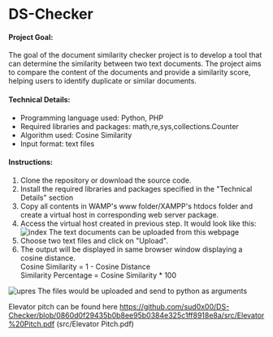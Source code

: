 # DS-Checker
  
#### Project Goal: ####  
  
The goal of the document similarity checker project is to develop a tool that can determine the similarity between two text documents. The project aims to compare the content of the documents and provide a similarity score, helping users to identify duplicate or similar documents.

#### Technical Details: ####  
  
  * Programming language used: Python, PHP  
  * Required libraries and packages: math,re,sys,collections.Counter  
  * Algorithm used: Cosine Similarity  
  * Input format: text files  
  
#### Instructions: ####  

1. Clone the repository or download the source code.
2. Install the required libraries and packages specified in the "Technical Details" section
3. Copy all contents in WAMP's www folder/XAMPP's htdocs folder and create a virtual host in corresponding web server package.
4. Access the virtual host created in previous step. It would look like this:
![index](https://user-images.githubusercontent.com/91898207/141613472-8307a3f6-81b2-464a-a812-4dc068a47c00.jpg)
The text documents can be uploaded from this webpage
5. Choose two text files and click on "Upload".
6. The output will be displayed in same browser window displaying a cosine distance.  
Cosine Similarity = 1 - Cosine Distance  
Similarity Percentage = Cosine Similarity * 100

![upres](https://user-images.githubusercontent.com/91898207/141613496-19e1f8c8-2aaf-4d11-8d84-3db63369c03a.jpg)
The files would be uploaded and send to python as arguments 

Elevator pitch can be found here
https://github.com/sud0x00/DS-Checker/blob/0860d0f29435b0b8ee95b0384e325c1ff8918e8a/src/Elevator%20Pitch.pdf
(src/Elevator Pitch.pdf)


